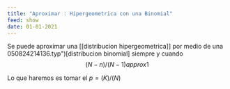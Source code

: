 ```yaml
---
title: "Aproximar : Hipergeometrica con una Binomial"
feed: show
date: 01-01-2021
---
```


Se puede aproximar una [[distribucion hipergeometrica]] por medio de una 050824214136.typ")[distribucion binomial] siempre y cuando $$(N-n)/(N-1) approx 1$$

Lo que haremos es tomar el $p= (K)/(N)$
